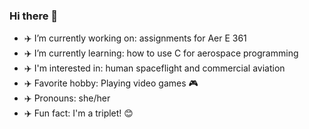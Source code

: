 ### Hi there 👋

- :airplane: I’m currently working on: assignments for Aer E 361
- :airplane: I’m currently learning: how to use C for aerospace programming
- :airplane: I'm interested in: human spaceflight and commercial aviation
- :airplane: Favorite hobby: Playing video games :video_game:
- :airplane: Pronouns: she/her
- :airplane: Fun fact: I'm a triplet! :blush:

